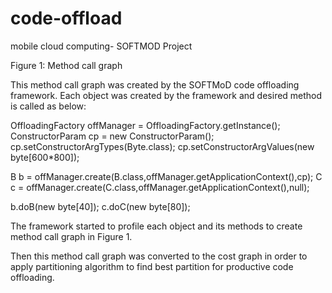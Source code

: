 # code-offload
mobile cloud computing- SOFTMOD Project





Figure 1: Method call graph

This method call graph was created by the SOFTMoD code offloading framework. 
Each object was created by the framework and desired method is called as below:

OffloadingFactory offManager = OffloadingFactory.getInstance();
ConstructorParam cp = new ConstructorParam();
cp.setConstructorArgTypes(Byte.class);
cp.setConstructorArgValues(new byte[600*800]);

B b = offManager.create(B.class,offManager.getApplicationContext(),cp);
C c = offManager.create(C.class,offManager.getApplicationContext(),null);

b.doB(new byte[40]);
c.doC(new byte[80]);


The framework started to profile each object and its methods to create method call graph in Figure 1.

Then this method call graph was converted to the cost graph in order to apply partitioning algorithm to find best partition for productive code offloading.

